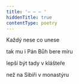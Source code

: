 ```yaml
---
title: '– – – '
hiddenTitle: true
contentType: poetry
---
```


Každý nese co unese

tak mu i Pán Bůh bere míru

lepší být tady v klášteře

než na Sibiři v monastýru
